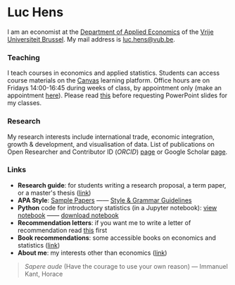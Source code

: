 # Luc Hens

I am an economist at the [Department of Applied Economics](https://www.vub.be/en/research/applied-economics#applied-economics) of the [Vrije Universiteit Brussel](http://www.vub.ac.be). My mail address is luc.hens@vub.be.
<!-- [Department of Applied Economics](http://research.vub.ac.be/applied-economics) -->

### Teaching
I teach courses in economics and applied statistics. Students can access course materials on the [Canvas](https://canvas.vub.be/) learning platform. Office hours are on Fridays 14:00-16:45 during weeks of class, by appointment only (make an appointment [here](https://calendly.com/luc-hens/)). Please read [this](https://www.wired.com/2003/09/ppt2/) before requesting PowerPoint slides for my classes.
        
### Research
My research interests include international trade, economic integration, growth &amp; development, and visualisation of data. List of publications on Open Researcher and Contributor ID (*ORCID*) [page](https://orcid.org/0000-0003-4881-9317) or Google Scholar [page](https://scholar.google.com/citations?user=x_S_UmwAAAAJ&hl=en).

### Links
* **Research guide**: for students writing a research proposal, a term paper, or a master's thesis ([link](guide.html))
* **APA Style**:  [Sample Papers](https://apastyle.apa.org/style-grammar-guidelines/paper-format/sample-papers)  &mdash;&mdash; [Style &amp; Grammar Guidelines](https://apastyle.apa.org/style-grammar-guidelines)
* **Python** code for introductory statistics (in a Jupyter notebook): [view notebook](https://nbviewer.org/urls/luc-hens.github.io/Statistics-I-using-Python.ipynb#)  &mdash;&mdash; [download notebook](Statistics-I-using-Python.ipynb) 
* **Recommendation letters**: if you want me to write a letter of recommendation read [this](recommendation.html) first 
* **Book recommendations**: some accessible books on economics and statistics ([link](book-recommendations.html))
* **About me**: my interests other than economics ([link](about-me.html))

> *Sapere aude* (Have the courage to use your own reason) &mdash; Immanuel Kant, Horace
